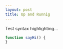 ```yaml
---
layout: post
title: Up and Runnig
---
```


Test syntax highlighting...

``` javascript
function sayHi() {
}
```
